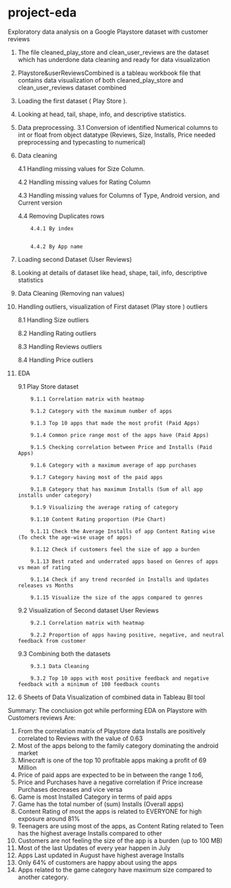 # project-eda
Exploratory data analysis on a Google Playstore dataset with customer reviews 
1. The file cleaned_play_store and clean_user_reviews are the dataset which has underdone data cleaning and ready for data
visualization
2. Playstore&userReviewsCombined is a tableau workbook file that contains data visualization of both cleaned_play_store  and 
clean_user_reviews dataset combined


1.	Loading the first dataset ( Play Store  ).
2.	Looking at head, tail, shape, info, and descriptive statistics.
1.	Data preprocessing.
3.1 Conversion of identified Numerical columns to int or float from object datatype (Reviews, Size, Installs, Price needed preprocessing and typecasting to numerical)
4.	Data cleaning

	4.1 Handling missing values for Size Column.

	4.2 Handling missing values for Rating Column

	4.3 Handling missing values for Columns of Type, Android version, and Current version

	4.4 Removing Duplicates rows

      		4.4.1 By index


      		4.4.2 By App name

5.	Loading second Dataset (User Reviews)
6.	Looking at details of dataset like head, shape, tail, info, descriptive statistics
7.	Data Cleaning (Removing nan values)
8.	Handling outliers, visualization of First dataset (Play store ) outliers

	8.1 Handling Size outliers

	8.2 Handling Rating outliers

	8.3 Handling Reviews outliers

	8.4 Handling Price outliers
9.	EDA

	9.1 Play Store dataset

    		9.1.1 Correlation matrix with heatmap 

    		9.1.2 Category with the maximum number of apps

    		9.1.3 Top 10 apps that made the most profit (Paid Apps)

    		9.1.4 Common price range most of the apps have (Paid Apps)

    		9.1.5 Checking correlation between Price and Installs (Paid Apps)

    		9.1.6 Category with a maximum average of app purchases

    		9.1.7 Category having most of the paid apps

    		9.1.8 Category that has maximum Installs (Sum of all app installs under category)

    		9.1.9 Visualizing the average rating of category

    		9.1.10 Content Rating proportion (Pie Chart)

    		9.1.11 Check the Average Installs of app Content Rating wise (To check the age-wise usage of apps)

    		9.1.12 Check if customers feel the size of app a burden

    		9.1.13 Best rated and underrated apps based on Genres of apps vs mean of rating

    		9.1.14 Check if any trend recorded in Installs and Updates releases vs Months  

    		9.1.15 Visualize the size of the apps compared to genres

	9.2 Visualization of Second dataset User Reviews

     		9.2.1 Correlation matrix with heatmap

     		9.2.2 Proportion of apps having positive, negative, and neutral  feedback from customer

	9.3 Combining both the datasets

    		9.3.1 Data Cleaning

    		9.3.2 Top 10 apps with most positive feedback and negative feedback with a minimum of 100 feedback counts

10. 6 Sheets of Data Visualization of combined data in Tableau BI tool


Summary:
The conclusion got while performing EDA on Playstore with Customers reviews 
Are:
1.	From the correlation matrix of Playstore data Installs are positively correlated to Reviews with the value of 0.63
2.	Most of the apps belong to the family category dominating the android market
3.	Minecraft is one of the top 10 profitable apps making a profit of 69 Million
4.	Price of paid apps are expected to be in between the range 1 $to 6$,
5.	Price and Purchases have a negative correlation if Price increase Purchases decreases and vice versa
6.	Game is most Installed Category in terms of paid apps
7.	Game has the total number of (sum) Installs (Overall apps)  
8.	Content Rating of most the apps is related to EVERYONE for high exposure around 81%
9.	 Teenagers are using most of the apps, as Content Rating related to Teen has the highest average Installs compared to other
10.	Customers are not feeling the size of the app is a burden (up to 100 MB)
11.	Most of the last Updates of every year happen in July
12.	Apps Last updated in August have highest average Installs
13.	Only 64% of customers are happy about using the apps
14.	Apps related to the game category have maximum size compared to another category.




